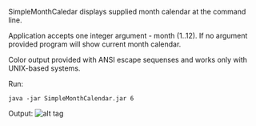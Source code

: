 SimpleMonthCaledar displays supplied month calendar at the command line.

Application accepts one integer argument - month (1..12). If no argument provided program will show current month calendar.

Color output provided with ANSI escape sequenses and works only with UNIX-based systems.

Run: 
```
java -jar SimpleMonthCalendar.jar 6
```

Output: ![alt tag](http://image.prntscr.com/image/e4afd78b554f4e779ce012231f924cf3.png)
